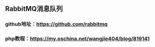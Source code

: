 ## RabbitMQ消息队列

### github地址：https://github.com/rabbitmq
### php教程：https://my.oschina.net/wangjie404/blog/819141
